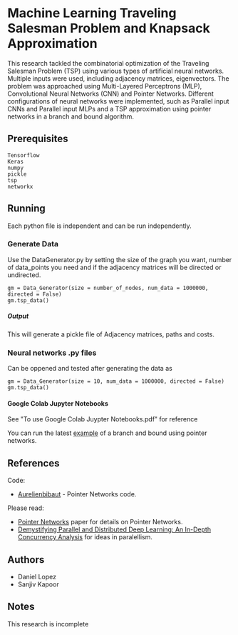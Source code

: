 # Machine Learning Traveling Salesman Problem and Knapsack Approximation

This research tackled the combinatorial optimization of the Traveling Salesman Problem (TSP) using various types of artificial neural networks. Multiple inputs were used, including adjacency matrices, eigenvectors. The problem was approached using Multi-Layered Perceptrons (MLP), Convolutional Neural Networks (CNN) and Pointer Networks. Different configurations of neural networks were implemented, such as Parallel input CNNs and Parallel input MLPs and a TSP approximation using pointer networks in a branch and bound algorithm.

## Prerequisites
```
Tensorflow
Keras
numpy
pickle
tsp
networkx
```

## Running
Each python file is independent and can be run independently. 

### Generate Data
Use the DataGenerator.py by setting the size of the graph you want, number of data_points you need and if the adjacency matrices will be directed or undirected. 
```
gm = Data_Generator(size = number_of_nodes, num_data = 1000000, directed = False)
gm.tsp_data()
```
##### Output
This will generate a pickle file of Adjacency matrices, paths and costs.

### Neural networks .py files
Can be oppened and tested after generating the data as 
```
gm = Data_Generator(size = 10, num_data = 1000000, directed = False)
gm.tsp_data()
```
#### Google Colab Jupyter Notebooks
See "To use Google Colab Juypter Notebooks.pdf" for reference

You can run the latest [example](https://colab.research.google.com/drive/1bY9HB5v2sRuoX9jHnWo-Wni7qVZUINoJ) of a branch and bound using pointer networks. 


## References
Code: 
* [Aurelienbibaut](https://github.com/aurelienbibaut/Actor_CriticPointer_Network-TSP.git) - Pointer Networks code.

Please read:
 * [Pointer Networks](https://arxiv.org/abs/1506.03134) paper for details on Pointer Networks.
 * [Demystifying Parallel and Distributed Deep Learning: An In-Depth Concurrency Analysis](https://arxiv.org/abs/1802.09941) for ideas in paralellism.

## Authors

* Daniel Lopez
* Sanjiv Kapoor

## Notes
This research is incomplete

